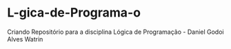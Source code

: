 # L-gica-de-Programa-o
Criando Repositório para a disciplina Lógica de Programação - Daniel Godoi Alves Watrin




